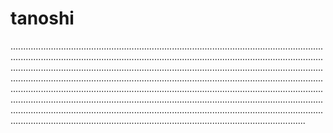 # tanoshi

.........................................................................................................................................................................................................................................................................................................................................................................................................................................................................................................................................................................................................................................................................................................................................................................................................................................................................................................................................................................................................................